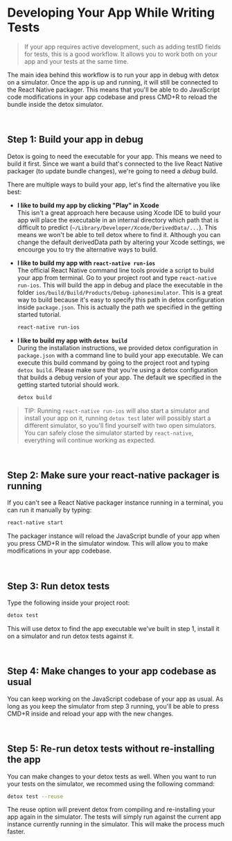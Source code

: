# Developing Your App While Writing Tests

> If your app requires active development, such as adding testID fields for tests, this is a good workflow. It allows you to work both on your app and your tests at the same time.

The main idea behind this workflow is to run your app in debug with detox on a simulator. Once the app is up and running, it will still be connected to the React Native packager. This means that you'll be able to do JavaScript code modifications in your app codebase and press CMD+R to reload the bundle inside the detox simulator.

<br>

## Step 1: Build your app in debug

Detox is going to need the executable for your app. This means we need to build it first. Since we want a build that's connected to the live React Native packager (to update bundle changes), we're going to need a *debug* build.

There are multiple ways to build your app, let's find the alternative you like best:

* **I like to build my app by clicking "Play" in Xcode**<br>This isn't a great approach here because using Xcode IDE to build your app will place the executable in an internal directory which path that is difficult to predict (`~/Library/Developer/Xcode/DerivedData/...`). This means we won't be able to tell detox where to find it. Although you can change the default derivedData path by altering your Xcode settings, we encourge you to try the alternative ways to build.

* **I like to build my app with `react-native run-ios`**<br>The official React Native command line tools provide a script to build your app from terminal. Go to your project root and type `react-native run-ios`. This will build the app in debug and place the executable in the folder `ios/build/Build/Products/Debug-iphonesimulator`. This is a great way to build because it's easy to specify this path in detox configuration inside `package.json`. This is actually the path we specified in the getting started tutorial.

  ```sh
  react-native run-ios
  ```

* **I like to build my app with `detox build`**<br>During the installation instructions, we provided detox configuration in `package.json` with a command line to build your app executable. We can execute this build command by going to the project root and typing `detox build`. Please make sure that you're using a detox configuration that builds a debug version of your app. The default we specified in the getting started tutorial should work.

  ```sh
  detox build
  ```

> TIP: Running `react-native run-ios` will also start a simulator and install your app on it, running `detox test` later will possibly start a different simulator, so you'll find yourself with two open simulators. You can safely close the simulator started by `react-native`, everything will continue working as expected.

<br>

## Step 2: Make sure your react-native packager is running

If you can't see a React Native packager instance running in a terminal, you can run it manually by typing:

```sh
react-native start
```

The packager instance will reload the JavaScript bundle of your app when you press CMD+R in the simulator window. This will allow you to make modifications in your app codebase.

<br>

## Step 3: Run detox tests

Type the following inside your project root:

```sh
detox test
```

This will use detox to find the app executable we've built in step 1, install it on a simulator and run detox tests against it.

<br>

## Step 4: Make changes to your app codebase as usual

You can keep working on the JavaScript codebase of your app as usual. As long as you keep the simulator from step 3 running, you'll be able to press CMD+R inside and reload your app with the new changes.

<br>

## Step 5: Re-run detox tests without re-installing the app

You can make changes to your detox tests as well. When you want to run your tests on the simulator, we recommed using the following command:

```sh
detox test --reuse
```

The reuse option will prevent detox from compiling and re-installing your app again in the simulator. The tests will simply run against the current app instance currently running in the simulator. This will make the process much faster.
